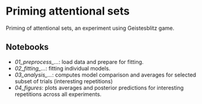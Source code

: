 # Priming attentional sets
Priming of attentional sets, an experiment using Geistesblitz game.

## Notebooks
* *01_preprocess_...*: load data and prepare for fitting.
* *02_fitting_...*: fitting individual models.
* *03_analysis_...*: computes model comparison and averages for selected subset of trials (interesting repetitions)
* *04_figures*: plots averages and posterior predictions for interesting repetitions across all experiments.
